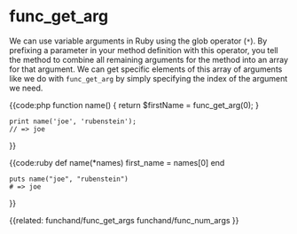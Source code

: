 # func_get_arg

We can use variable arguments in Ruby using the glob operator (`*`). By
prefixing a parameter in your method definition with this operator, you tell
the method to combine all remaining arguments for the method into an array for
that argument. We can get specific elements of this array of arguments like we
do with `func_get_arg` by simply specifying the index of the argument we need.


{{code:php
    function name()
    {
        return $firstName = func_get_arg(0);
    }

    print name('joe', 'rubenstein');
    // => joe
}}


{{code:ruby
    def name(*names)
      first_name = names[0]
    end

    puts name("joe", "rubenstein")
    # => joe
}}


{{related:
    funchand/func_get_args
    funchand/func_num_args
}}
